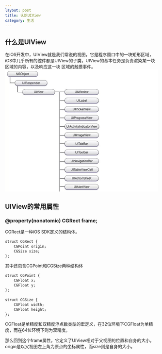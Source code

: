 ```yaml
---
layout: post
title: 认识UIView
category: 生活
---
```

## 什么是UIView
在iOS开发中，UIView就是我们常说的视图，它是程序窗口中的一块矩形区域，iOS中几乎所有的控件都是UIView的子类，UIView的基本任务是负责渲染某一块区域的内容，以及响应这一块
区域的触摸事件。
![](media/15360379588716.jpg)

## UIView的常用属性

### @property(nonatomic) CGRect frame;

CGRect是一种iOS SDK定义的结构体。

```
struct CGRect {
    CGPoint origin;
    CGSize size;
};
```

其中还包含CGPoint和CGSize两种结构体

```
struct CGPoint {
    CGFloat x;
    CGFloat y;
};

struct CGSize {
    CGFloat width;
    CGFloat height;
};
```

CGFloat是单精度和双精度浮点数类型的宏定义，在32位环境下CGFloat为单精度，而在64位环境下则为双精度。

那么回到这个frame属性，它定义了UIView相对于父视图的位置和自身的大小，origin是以父视图左上角为原点的坐标属性，而size则是自身的大小。





